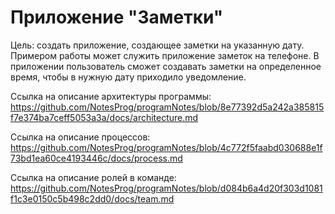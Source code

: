 # Приложение "Заметки"
Цель: создать приложение, создающее заметки на указанную дату.
Примером работы может служить приложение заметок на телефоне.
В приложении пользователь сможет создавать заметки на определенное время, чтобы в нужную дату приходило уведомление. 

Ссылка на описание архитектуры программы: https://github.com/NotesProg/programNotes/blob/8e77392d5a242a385815f7e374ba7ceff5053a3a/docs/architecture.md

Ссылка на описание процессов: https://github.com/NotesProg/programNotes/blob/4c772f5faabd030688e1f73bd1ea60ce4193446c/docs/process.md

Ссылка на описание ролей в команде: https://github.com/NotesProg/programNotes/blob/d084b6a4d20f303d1081f1c3e0150c5b498c2dd0/docs/team.md
